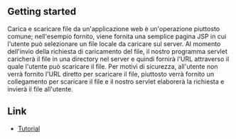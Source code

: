 ## Getting started

Carica e scaricare file da un'applicazione web è un'operazione piuttosto comune; nell'esempio fornito, viene fornita una semplice pagina JSP in cui l'utente può selezionare un file locale da caricare sul server. Al momento dell'invio della richiesta di caricamento del file, il nostro programma servlet caricherà il file in una directory nel server e quindi fornirà l'URL attraverso il quale l'utente può scaricare il file. Per motivi di sicurezza, all'utente non verrà fornito l'URL diretto per scaricare il file, piuttosto verrà fornito un collegamento per scaricare il file e il nostro servlet elaborerà la richiesta e invierà il file all'utente.

## Link
- [Tutorial](https://www.journaldev.com/1964/servlet-upload-file-download-example)

